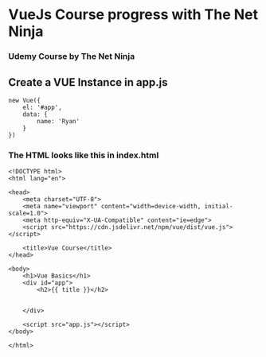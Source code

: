 # VueJs Course progress with The Net Ninja

### Udemy Course by The Net Ninja


## Create a VUE Instance in app.js

```
new Vue({
    el: '#app',
    data: {
        name: 'Ryan'
    }
})
```

### The HTML looks like this in index.html

```
<!DOCTYPE html>
<html lang="en">

<head>
    <meta charset="UTF-8">
    <meta name="viewport" content="width=device-width, initial-scale=1.0">
    <meta http-equiv="X-UA-Compatible" content="ie=edge">
    <script src="https://cdn.jsdelivr.net/npm/vue/dist/vue.js"></script>
  
    <title>Vue Course</title>
</head>

<body>
    <h1>Vue Basics</h1>
    <div id="app">
        <h2>{{ title }}</h2>
        

    </div>

    <script src="app.js"></script>
</body>

</html>
```